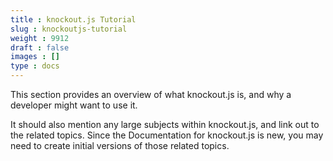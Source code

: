 ```yaml
---
title : knockout.js Tutorial
slug : knockoutjs-tutorial
weight : 9912
draft : false
images : []
type : docs
---
```


This section provides an overview of what knockout.js is, and why a developer might want to use it.

It should also mention any large subjects within knockout.js, and link out to the related topics.  Since the Documentation for knockout.js is new, you may need to create initial versions of those related topics.

